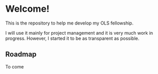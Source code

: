 # Welcome!

This is the repository to help me develop my OLS fellowship.

I will use it mainly for project management and it is very much work in progress.
However, I started it to be as transparent as possible.


## Roadmap

To come

